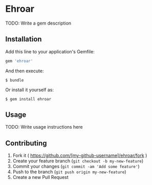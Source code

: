 # Ehroar

TODO: Write a gem description

## Installation

Add this line to your application's Gemfile:

```ruby
gem 'ehroar'
```

And then execute:

    $ bundle

Or install it yourself as:

    $ gem install ehroar

## Usage

TODO: Write usage instructions here

## Contributing

1. Fork it ( https://github.com/[my-github-username]/ehroar/fork )
2. Create your feature branch (`git checkout -b my-new-feature`)
3. Commit your changes (`git commit -am 'Add some feature'`)
4. Push to the branch (`git push origin my-new-feature`)
5. Create a new Pull Request
